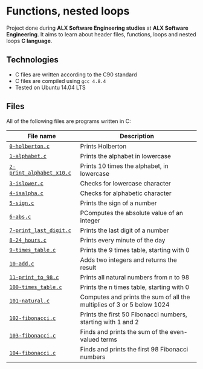 # Functions, nested loops

Project done during **ALX Software Engineering studies** at **ALX Software Engineering**.
It aims to learn about header files, functions, loops and nested loops **C language**.

## Technologies
* C files are written according to the C90 standard
* C files are compiled using `gcc 4.8.4`
* Tested on Ubuntu 14.04 LTS

## Files
All of the following files are programs written in C:

| File name | Description |
| ------------ | ----------- |
| [`0-holberton.c`](https://github.com/Yemiluna/alx-low_level_programming/blob/main/0x02-functions_nested_loops/0-holberton.c) | Prints Holberton |
| [`1-alphabet.c`](https://github.com/Yemiluna/alx-low_level_programming/blob/main/0x02-functions_nested_loops/1-alphabet.c) | Prints the alphabet in lowercase |
| [`2-print_alphabet_x10.c`](https://github.com/Yemiluna/alx-low_level_programming/blob/main/0x02-functions_nested_loops/2-print_alphabet_x10.c) | Prints 10 times the alphabet, in lowercase |
| [`3-islower.c`](https://github.com/Yemiluna/alx-low_level_programming/blob/main/0x02-functions_nested_loops/3-islower.c) | Checks for lowercase character |
| [`4-isalpha.c`](https://github.com/Yemiluna/alx-low_level_programming/blob/main/0x02-functions_nested_loops/4-isalpha.c) | Checks for alphabetic character |
| [`5-sign.c`](https://github.com/Yemiluna/alx-low_level_programming/blob/main/0x02-functions_nested_loops/5-sign.c) | Prints the sign of a number |
| [`6-abs.c`](https://github.com/Yemiluna/alx-low_level_programming/blob/main/0x02-functions_nested_loops/6-abs.c) | PComputes the absolute value of an integer |
| [`7-print_last_digit.c`](https://github.com/Yemiluna/alx-low_level_programming/blob/main/0x02-functions_nested_loops/7-print_last_digit.c) | Prints the last digit of a number |
| [`8-24_hours.c`](https://github.com/Yemiluna/alx-low_level_programming/blob/main/0x02-functions_nested_loops/8-24_hours.c) | Prints every minute of the day |
| [`9-times_table.c`](https://github.com/Yemiluna/alx-low_level_programming/blob/main/0x02-functions_nested_loops/9-times_table.c) | Prints the 9 times table, starting with 0 |
| [`10-add.c`](https://github.com/Yemiluna/alx-low_level_programming/blob/main/0x02-functions_nested_loops/10-add.c) | Adds two integers and returns the result |
| [`11-print_to_98.c`](https://github.com/Yemiluna/alx-low_level_programming/blob/main/0x02-functions_nested_loops/11-print_to_98.c) | Prints all natural numbers from n to 98 |
| [`100-times_table.c`](https://github.com/Yemiluna/alx-low_level_programming/blob/main/0x02-functions_nested_loops/100-times_table.c) | Prints the n times table, starting with 0 |
| [`101-natural.c`](https://github.com/Yemiluna/alx-low_level_programming/blob/main/0x02-functions_nested_loops/101-natural.c) | Computes and prints the sum of all the multiplies of 3 or 5 below 1024 | 
| [`102-fibonacci.c`](https://github.com/Yemiluna/alx-low_level_programming/blob/main/0x02-functions_nested_loops/102-fibonacci.c) | Prints the first 50 Fibonacci numbers, starting with 1 and 2 |
| [`103-fibonacci.c`](https://github.com/Yemiluna/alx-low_level_programming/blob/main/0x02-functions_nested_loops/103-fibonacci.c) | Finds and prints the sum of the even-valued terms |
| [`104-fibonacci.c`](https://github.com/Yemiluna/alx-low_level_programming/blob/main/0x02-functions_nested_loops/104-fibonacci.c) | Finds and prints the first 98 Fibonacci numbers |

